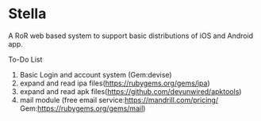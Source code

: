 Stella
======

A RoR web based system to support basic distributions of iOS and Android app.

To-Do List
1. Basic Login and account system (Gem:devise)
2. expand and read ipa files(https://rubygems.org/gems/ipa)
3. expand and read apk files(https://github.com/devunwired/apktools)
4. mail module (free email service:https://mandrill.com/pricing/ Gem:https://rubygems.org/gems/mail)
